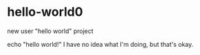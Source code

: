 # hello-world0
new user "hello world" project

echo "hello world!"
I have no idea what I'm doing, but that's okay.
